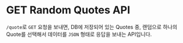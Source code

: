 # GET Random Quotes API

`/quote`로 `GET` 요청을 보내면, DB에 저장되어 있는 Quotes 중, 랜덤으로 하나의 Quote를 선택해서 데이터를 `JSON` 형태로 응답을 보내는 API입니다.